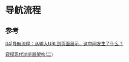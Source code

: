 # 导航流程


## 参考

[04|导航流程：从输入URL到页面展示，这中间发生了什么？](https://time.geekbang.org/column/article/117637)

[窥探现代浏览器架构(二)](https://juejin.cn/post/6844904032469778439)